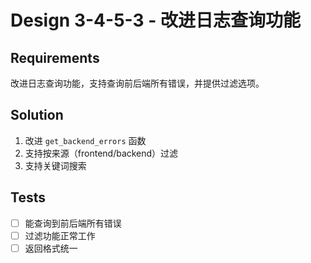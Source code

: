 # Design 3-4-5-3 - 改进日志查询功能

## Requirements

改进日志查询功能，支持查询前后端所有错误，并提供过滤选项。

## Solution

1. 改进 `get_backend_errors` 函数
2. 支持按来源（frontend/backend）过滤
3. 支持关键词搜索

## Tests

- [ ] 能查询到前后端所有错误
- [ ] 过滤功能正常工作
- [ ] 返回格式统一
